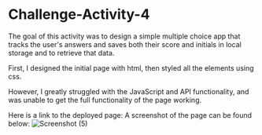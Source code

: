 # Challenge-Activity-4

The goal of this activity was to design a simple multiple choice app that tracks the user's answers and saves both their score and initials in local storage and to retrieve that data.

First, I designed the initial page with html, then styled all the elements using css.

However, I greatly struggled with the JavaScript and API functionality, and was unable to get the full functionality of the page working. 

Here is a link to the deployed page: 
A screenshot of the page can be found below:
![Screenshot (5)](https://user-images.githubusercontent.com/107509704/182271367-beff9b34-5559-4fd5-88af-9fa073e207e9.png)
